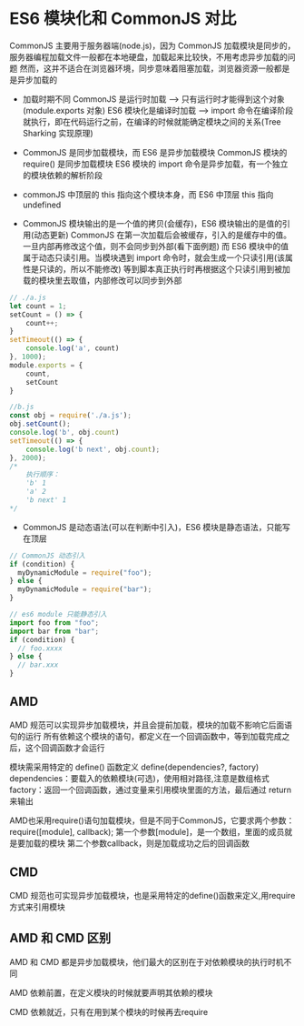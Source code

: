 # ES6 模块化和 CommonJS 对比

CommonJS 主要用于服务器端(node.js)，因为 CommonJS 加载模块是同步的，服务器编程加载文件一般都在本地硬盘，加载起来比较快，不用考虑异步加载的问题
然而，这并不适合在浏览器环境，同步意味着阻塞加载，浏览器资源一般都是是异步加载的

- 加载时期不同
CommonJS 是运行时加载 --> 只有运行时才能得到这个对象(module.exports 对象)
ES6 模块化是编译时加载 --> import 命令在编译阶段就执行，即在代码运行之前，在编译的时候就能确定模块之间的关系(Tree Sharking 实现原理)

- CommonJS 是同步加载模块，而 ES6 是异步加载模块
CommonJS 模块的 require() 是同步加载模块
ES6 模块的 import 命令是异步加载，有一个独立的模块依赖的解析阶段

- commonJS 中顶层的 this 指向这个模块本身，而 ES6 中顶层 this 指向 undefined

- CommonJS 模块输出的是一个值的拷贝(会缓存)，ES6 模块输出的是值的引用(动态更新)
CommonJS 在第一次加载后会被缓存，引入的是缓存中的值。一旦内部再修改这个值，则不会同步到外部(看下面例题)
而 ES6 模块中的值属于动态只读引用。当模块遇到 import 命令时，就会生成一个只读引用(该属性是只读的，所以不能修改)
等到脚本真正执行时再根据这个只读引用到被加载的模块里去取值，内部修改可以同步到外部

```javascript
// ./a.js
let count = 1;
setCount = () => {
    count++;
}
setTimeout(() => {
    console.log('a', count)
}, 1000);
module.exports = {
    count, 
    setCount
}

//b.js
const obj = require('./a.js');
obj.setCount();
console.log('b', obj.count)
setTimeout(() => {
    console.log('b next', obj.count);
}, 2000);
/*
    执行顺序：
    'b' 1
    'a' 2
    'b next' 1
*/
```

- CommonJS 是动态语法(可以在判断中引入)，ES6 模块是静态语法，只能写在顶层

```javascript
// CommonJS 动态引入 
if (condition) {
  myDynamicModule = require("foo");
} else {
  myDynamicModule = require("bar");
}

// es6 module 只能静态引入
import foo from "foo";
import bar from "bar";
if (condition) {
  // foo.xxxx
} else {
  // bar.xxx
}
```

## AMD

AMD 规范可以实现异步加载模块，并且会提前加载，模块的加载不影响它后面语句的运行
所有依赖这个模块的语句，都定义在一个回调函数中，等到加载完成之后，这个回调函数才会运行

模块需采用特定的 define() 函数定义
define(dependencies?, factory)
dependencies：要载入的依赖模块(可选)，使用相对路径,注意是数组格式
factory：返回一个回调函数，通过变量来引用模块里面的方法，最后通过 return 来输出

AMD也采用require()语句加载模块，但是不同于CommonJS，它要求两个参数：
require([module], callback);
第一个参数[module]，是一个数组，里面的成员就是要加载的模块
第二个参数callback，则是加载成功之后的回调函数

## CMD

CMD 规范也可实现异步加载模块，也是采用特定的define()函数来定义,用require方式来引用模块

## AMD 和 CMD 区别

AMD 和 CMD 都是异步加载模块，他们最大的区别在于对依赖模块的执行时机不同

AMD 依赖前置，在定义模块的时候就要声明其依赖的模块

CMD 依赖就近，只有在用到某个模块的时候再去require
